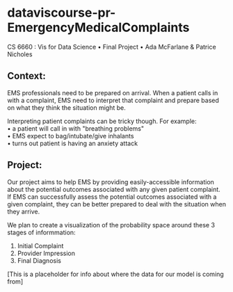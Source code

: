 # dataviscourse-pr-EmergencyMedicalComplaints
CS 6660 : Vis for Data Science • Final Project • Ada McFarlane &amp; Patrice Nicholes

## Context:
EMS professionals need to be prepared on arrival. 
When a patient calls in with a complaint, EMS need to interpret that complaint and prepare based on what they think the situation might be. 

Interpreting patient complaints can be tricky though. For example:  
  • a patient will call in with "breathing problems"  
  • EMS expect to bag/intubate/give inhalants  
  • turns out patient is having an anxiety attack  

## Project:
Our project aims to help EMS by providing easily-accessible information about the potential outcomes associated with any given patient complaint.  
If EMS can successfully assess the potential outcomes associated with a given complaint, they can be better prepared to deal with the situation when they arrive.


We plan to create a visualization of the probability space around these 3 stages of informmation:
  1) Initial Complaint 
  2) Provider Impression 
  3) Final Diagnosis
  
[This is a placeholder for info about where the data for our model is coming from]
